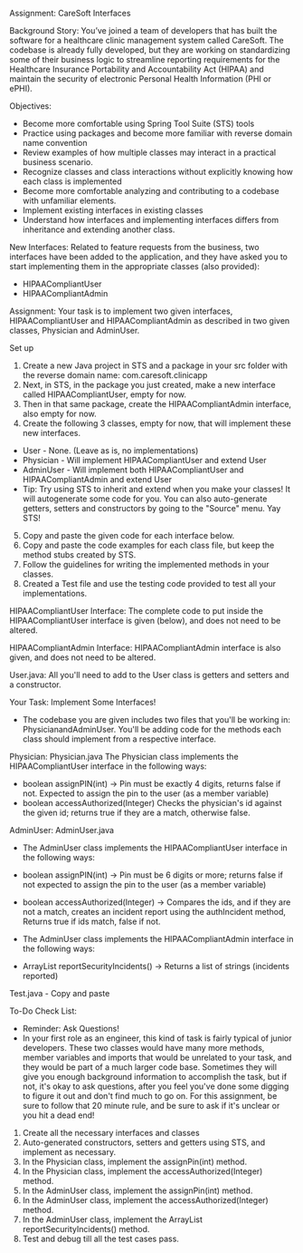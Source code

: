 Assignment: CareSoft Interfaces

Background Story:
You’ve joined a team of developers that has built the software for a healthcare clinic management system called CareSoft. The codebase is already fully developed, but they are working on standardizing some of their business logic to streamline reporting requirements for the Healthcare Insurance Portability and Accountability Act (HIPAA) and maintain the security of electronic Personal Health Information (PHI or ePHI).


Objectives:
- Become more comfortable using Spring Tool Suite (STS) tools
- Practice using packages and become more familiar with reverse domain name convention
- Review examples of how multiple classes may interact in a practical business scenario.
- Recognize classes and class interactions without explicitly knowing how each class is implemented
- Become more comfortable analyzing and contributing to a codebase with unfamiliar elements.
- Implement existing interfaces in existing classes
- Understand how interfaces and implementing interfaces differs from inheritance and extending another class.



New Interfaces:
Related to feature requests from the business, two interfaces have been added to the application, and they have asked you to start implementing them in the appropriate classes (also provided):

- HIPAACompliantUser
- HIPAACompliantAdmin


Assignment: 
Your task is to implement two given interfaces, HIPAACompliantUser and  HIPAACompliantAdmin as described in two given classes, Physician and AdminUser.




Set up
1. Create a new Java project in STS and a package in your src folder with the reverse domain name: com.caresoft.clinicapp 
2. Next, in STS, in the package you just created, make a new interface called HIPAACompliantUser, empty for now.
3. Then in that same package, create the HIPAACompliantAdmin interface, also empty for now.
4. Create the following 3 classes, empty for now, that will implement these new interfaces.
- User - None. (Leave as is, no implementations)
- Physician - Will implement  HIPAACompliantUser and extend User
- AdminUser - Will implement both  HIPAACompliantUser and HIPAACompliantAdmin and extend User
- Tip: Try using STS to inherit and extend when you make your classes! It will autogenerate some code for you. You can also auto-generate getters, setters and constructors by going to the "Source" menu. Yay STS! 

5. Copy and paste the given code for each interface below.
6. Copy and paste the code examples for each class file, but keep the method stubs created by STS. 
7. Follow the guidelines for writing the implemented methods in your classes.
8. Created a Test file and use the testing code provided to test all your implementations.


HIPAACompliantUser Interface:
The complete code to put inside the HIPAACompliantUser interface is given (below), and does not need to be altered.

HIPAACompliantAdmin Interface:
HIPAACompliantAdmin interface is also given, and does not need to be altered.

User.java:
All you'll need to add to the User class is getters and setters and a constructor.



Your Task: Implement Some Interfaces!
- The codebase you are given includes two files that you'll be working in: PhysicianandAdminUser. You'll be adding code for the methods each class should implement from a respective interface.

Physician: Physician.java
The  Physician class implements the HIPAACompliantUser interface in the following ways:

- boolean assignPIN(int) ->	Pin must be exactly 4 digits, returns false if not. Expected to assign the pin to the user (as a member variable)
- boolean accessAuthorized(Integer)	Checks the physician's id against the given id; returns true if they are a match, otherwise false.



AdminUser: AdminUser.java
- The AdminUser class implements the HIPAACompliantUser interface in the following ways:

- boolean assignPIN(int) ->	Pin must be 6 digits or more; returns false if not expected to assign the pin to the user (as a member variable)
- boolean accessAuthorized(Integer) ->	Compares the ids, and if they are not a match, creates an incident report using the  authIncident method,  Returns true if ids match, false if not.

- The AdminUser class implements the HIPAACompliantAdmin interface in the following ways:
- ArrayList<String> reportSecurityIncidents() ->	Returns a list of strings (incidents reported)


Test.java - Copy and paste
  
  
To-Do Check List:
- Reminder: Ask Questions!
 - In your first role as an engineer, this kind of task is fairly typical of junior developers. These two classes would have many more methods, member variables and imports that would be unrelated to your task, and they would be part of a much larger code base. Sometimes they will give you enough background information to accomplish the task, but if not, it's okay to ask questions, after you feel you've done some digging to figure it out and don't find much to go on. For this assignment, be sure to follow that 20 minute rule, and be sure to ask if it's unclear or you hit a dead end!

1. Create all the necessary interfaces and classes
2. Auto-generated constructors, setters and getters using STS, and implement as necessary.
3. In the Physician class, implement the assignPin(int) method.
4. In the Physician class, implement the accessAuthorized(Integer) method.
5. In the AdminUser class, implement the assignPin(int) method.
6. In the AdminUser class, implement the accessAuthorized(Integer) method.
6. In the AdminUser class, implement the ArrayList reportSecurityIncidents() method.
8. Test and debug till all the test cases pass.




